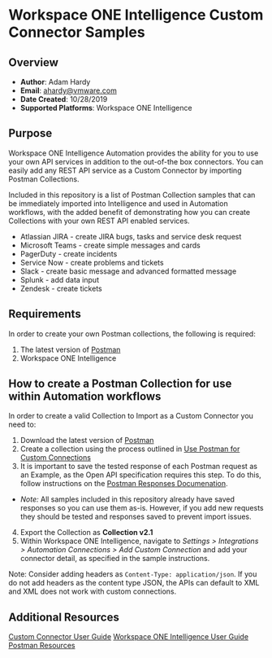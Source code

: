 # Workspace ONE Intelligence Custom Connector Samples

## Overview
- **Author**: Adam Hardy
- **Email**: ahardy@vmware.com
- **Date Created**: 10/28/2019
- **Supported Platforms**: Workspace ONE Intelligence


## Purpose

Workspace ONE Intelligence Automation provides the ability for you to use your own API services in addition to the out-of-the box connectors.  You can easily add any REST API service as a Custom Connector by importing Postman Collections.

Included in this repository is a list of Postman Collection samples that can be immediately imported into Intelligence and used in Automation workflows, with the added benefit of demonstrating how you can create Collections with your own REST API enabled services.

* Atlassian JIRA - create JIRA bugs, tasks and service desk request
* Microsoft Teams - create simple messages and cards
* PagerDuty - create incidents
* Service Now - create problems and tickets
* Slack - create basic message and advanced formatted message
* Splunk - add data input
* Zendesk - create tickets

## Requirements

In order to create your own Postman collections, the following is required:

1. The latest version of [Postman](https://www.getpostman.com) 
2. Workspace ONE Intelligence


## How to create a Postman Collection for use within Automation workflows

In order to create a valid Collection to Import as a Custom Connector you need to:

1. Download the latest version of [Postman](https://www.getpostman.com) 
2. Create a collection using the process outlined in [Use Postman for Custom Connections](https://docs.vmware.com/en/VMware-Workspace-ONE/services/Intelligence/GUID-8A79C3A5-6061-47D3-BE85-4AD4593872EB.html#GUID-8A79C3A5-6061-47D3-BE85-4AD4593872EB)
3. It is important to save the tested response of each Postman request as an Example, as the Open API specification requires this step. To do this, follow instructions on the [Postman Responses Documenation](https://learning.getpostman.com/docs/postman/sending_api_requests/responses).
* *Note:* All samples included in this repository already have saved responses so you can use them as-is. However, if you add new requests they should be tested and responses saved to prevent import issues.
4. Export the Collection as **Collection v2.1**
5. Within Workspace ONE Intelligence, navigate to *Settings > Integrations > Automation Connections > Add Custom Connection* and add your connector detail, as specified in the sample instructions.

Note: Consider adding headers as `Content-Type: application/json`. If you do not add headers as the content type JSON, the APIs can default to XML and XML does not work with custom connections.


## Additional Resources
[Custom Connector User Guide](https://docs.vmware.com/en/VMware-Workspace-ONE/services/Intelligence/GUID-54333CCC-0E6D-4871-8DEA-3AFAB8378EEC.html)
[Workspace ONE Intelligence User Guide](https://docs.vmware.com/en/VMware-Workspace-ONE/services/Intelligence/GUID-AWT-WS1INT-OVERVIEW.html)
[Postman Resources](https://www.getpostman.com)
